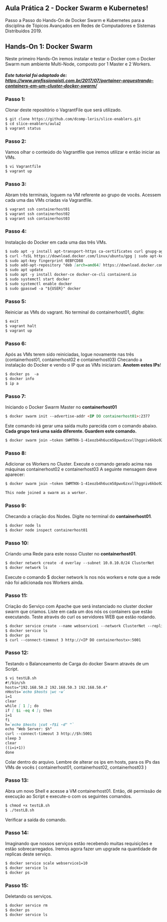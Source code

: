 ## Aula Prática 2 - Docker Swarm e Kubernetes!

Passo a Passo do Hands-On de Docker Swarm e Kubernetes para a disciplina de Tópicos Avançados em Redes de Computadores e Sistemas Distribuídos 2019. 


## Hands-On 1: Docker Swarm
Neste primeiro Hands-On iremos instalar e testar o Docker com o Docker Swarm num ambiente Multi-Node, composto por 1 Master e 2 Workers. 

##### Este tutorial foi adaptado de: https://www.profissionaisti.com.br/2017/07/portainer-orquestrando-containers-em-um-cluster-docker-swarm/

### Passo 1: 
Clonar deste repositório o VagrantFile que será utilizado. 

```markdown
$ git clone https://github.com/dcomp-leris/slice-enablers.git
$ cd slice-enablers/aula2
$ vagrant status 
```

### Passo 2:
Vamos olhar o conteúdo do Vagrantfile que iremos utilizar e então iniciar as VMs.

```markdown
$ vi Vagrantfile
$ vagrant up 
```

### Passo 3:
Abram três terminais, loguem na VM referente ao grupo de vocês. 
Acessem cada uma das VMs criadas via Vagrantfile. 

```markdown
$ vagrant ssh containerhost01
$ vagrant ssh containerhost02
$ vagrant ssh containerhost03
```

### Passo 4:
Instalação do Docker em cada uma das três VMs.

```markdown
$ sudo apt -y install apt-transport-https ca-certificates curl gnupg-agent software-properties-common
$ curl -fsSL https://download.docker.com/linux/ubuntu/gpg | sudo apt-key add -
$ sudo apt-key fingerprint 0EBFCD88
$ sudo add-apt-repository "deb [arch=amd64] https://download.docker.com/linux/ubuntu $(lsb_release -cs) stable"
$ sudo apt update
$ sudo apt -y install docker-ce docker-ce-cli containerd.io
$ sudo systemctl start docker
$ sudo systemctl enable docker
$ sudo gpasswd -a "${USER}" docker
```

### Passo 5: 
Reiniciar as VMs do vagrant. No terminal do containerhost01, digite: 

```markdown
$ exit
$ vagrant halt
$ vagrant up
```

### Passo 6:
Após as VMs terem sido reiniciadas, logue novamente nas três (containerhost01, containerhost02 e containerhost03)
Checando a instalação do Docker e vendo o IP que as VMs iniciaram. **Anotem estes IPs**!

```markdown
$ docker ps  -a
$ docker info
$ ip a
```

### Passo 7:
Iniciando o Docker Swarm Master no **containerhost01** 

```markdown
$ docker swarm init --advertise-addr <IP DO containerhost01>:2377
```
Este comando irá gerar uma saída muito parecida com o comando abaixo. 
**Cada grupo terá uma saída diferente. Guardem este comando.**

```markdown
$ docker swarm join –token SWMTKN-1-41eozb4h6ucm58pwv6zxvllhggniv6kbo92hyyhja9z07whmtb-62q0t8pc373ff576xlbxp8bjj <IP DO Master:Porta>
```

### Passo 8:
Adicionar os Workers no Cluster. Execute o comando gerado acima nas máquinas containerhost02 e containerhost03
A seguinte mensagem deve aparecer: 

```markdown
$ docker swarm join –token SWMTKN-1-41eozb4h6ucm58pwv6zxvllhggniv6kbo92hyyhja9z07whmtb-62q0t8pc373ff576xlbxp8bjj <IP DO Master:Porta>

This node joined a swarm as a worker.
```

### Passo 9:
Checando a criação dos Nodes. Digite no terminal do **containerhost01**.

```markdown
$ docker node ls	
$ docker node inspect containerhost01
```

### Passo 10:
Criando uma Rede para este nosso Cluster no **containerhost01**.

```markdown
$ docker network create -d overlay --subnet 10.0.10.0/24 ClusterNet
$ docker network ls 
```

Execute o comando $ docker network ls nos nós workers e note que a rede não foi adicionada nos Workers ainda.

### Passo 11:
Criação do Serviço com Apache que será instanciado no cluster docker swarm que criamos.
Liste em cada um dos nós os containers que estão executando.
Teste através do curl os servidores WEB que estão rodando.

```markdown
$ docker service create --name webservice1 --network ClusterNet --replicas 3 -p 5001:80 francois/apache-hostname
$ docker service ls 
$ docker ps
$ curl --connect-timeout 3 http://<IP DO containerhostx>:5001
```

### Passo 12:
Testando o Balanceamento de Carga do docker Swarm através de um Script.

```markdown
$ vi testLB.sh
#!/bin/sh
hosts="192.168.50.2 192.168.50.3 192.168.50.4"
nHosts=`echo $hosts |wc -w`
i=1
clear
while [ 1 ]; do
if [ $i -eq 4 ]; then
i=1
fi
h=`echo $hosts |cut -f$i -d" "`
echo "Web Server: $h"
curl --connect-timeout 3 http://$h:5001
sleep 3
clear
((i=i+1))
done
```

Colar dentro do arquivo. Lembre de alterar os ips em hosts, para os IPs das VMs de vocês ( containerhost01, containerhost02, containerhost03 )

### Passo 13:
Abra um novo Shell e acesse a VM containerhost01.
Então, dê permissão de execução ao Script e execute-o com os seguintes comandos.

```markdown
$ chmod +x testLB.sh
$ ./testLB.sh
```

Verificar a saída do comando. 

### Passo 14:
Imaginando que nossos serviços estão recebendo muitas requisições e estão sobrecarregados.
Iremos agora fazer um upgrade na quantidade de replicas deste serviço.

```markdown
$ docker service scale webservice1=10
$ docker service ls
$ docker ps 
```

### Passo 15:
Deletando os serviços.

```markdown
$ docker service rm
$ docker ps 
$ docker service ls
```  












